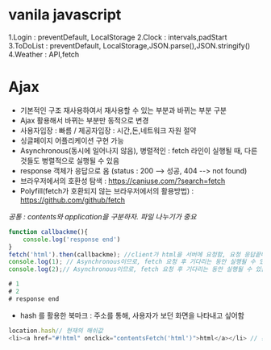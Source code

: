 # vanila javascript

1.Login : preventDefault, LocalStorage
2.Clock : intervals,padStart
3.ToDoList : preventDefault, LocalStorage,JSON.parse(),JSON.stringify()
4.Weather : API,fetch

# Ajax

- 기본적인 구조 재사용하여서 재사용할 수 있는 부분과 바뀌는 부분 구분
- Ajax 활용해서 바뀌는 부분만 동적으로 변경
- 사용자입장 : 빠름 / 제공자입장 : 시간,돈,네트워크 자원 절약
- 싱글페이지 어플리케이션 구현 가능
- Asynchronous(동시에 일어나지 않음), 병렬적인 : fetch 라인이 실행될 때, 다른 것들도 병렬적으로 실행될 수 있음
- response 객체가 응답으로 옴 (status : 200 --> 성공, 404 --> not found)
- 브라우저에서의 호환성 탐색 : https://caniuse.com/?search=fetch 
- Polyfill(fetch가 호환되지 않는 브라우저에서의 활용방법) : https://github.com/github/fetch


_공통 : contents와 application을 구분하자. 파일 나누기가 중요_

```javascript
function callbackme(){
	console.log('response end')
}
fetch('html').then(callbackme); //client가 html을 서버에 요청함, 요청 응답끝나면 callbackme 함수 실행
console.log(1); // Asynchronous이므로, fetch 요청 후 기다리는 동안 실행될 수 있음
console.log(2);// Asynchronous이므로, fetch 요청 후 기다리는 동안 실행될 수 있음

# 1
# 2
# response end
```

- hash 를 활용한 북마크 : 주소를 통해, 사용자가 보던 화면을 나타내고 싶어함

```javascript
location.hash// 현재의 해쉬값
<li><a href="#!html" onclick="contentsFetch('html')">html</a></li> // 관습적으로 #! 해쉬뱅을 활용하여 해쉬 구축
```
